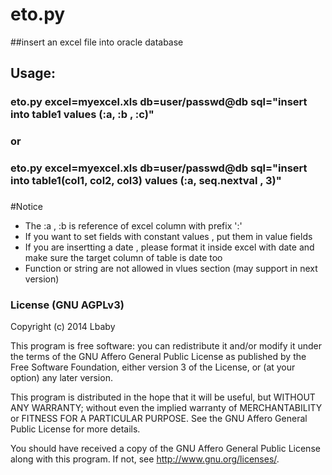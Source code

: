 
eto.py  
============
##insert an excel file into oracle database
## Usage:
###   eto.py excel=myexcel.xls db=user/passwd@db sql="insert into  table1 values (:a, :b , :c)"
### or 
###   eto.py excel=myexcel.xls db=user/passwd@db sql="insert into  table1(col1, col2, col3) values (:a, seq.nextval , 3)"
### 

#Notice
* The :a , :b  is reference of excel column with prefix ':'
* If you want to set fields with constant values , put them in value fields
* If you are insertting a date , please format it inside excel with date and make sure the target column of table is date too
* Function or string are not allowed in vlues section (may support  in next version)


### License (GNU AGPLv3)

Copyright (c) 2014 Lbaby

This program is free software: you can redistribute it and/or modify
it under the terms of the GNU Affero General Public License as
published by the Free Software Foundation, either version 3 of the
License, or (at your option) any later version.

This program is distributed in the hope that it will be useful,
but WITHOUT ANY WARRANTY; without even the implied warranty of
MERCHANTABILITY or FITNESS FOR A PARTICULAR PURPOSE.  See the
GNU Affero General Public License for more details.

You should have received a copy of the GNU Affero General Public License
along with this program.  If not, see <http://www.gnu.org/licenses/>.


